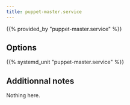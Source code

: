 ```yaml
---
title: puppet-master.service
---
```


{{% provided_by "puppet-master.service" %}}

## Options

{{% systemd_unit "puppet-master.service" %}}

## Additionnal notes

Nothing here.